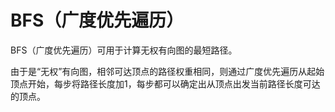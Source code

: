 # BFS（广度优先遍历）

BFS（广度优先遍历）可用于计算无权有向图的最短路径。

由于是“无权”有向图，相邻可达顶点的路径权重相同，则通过广度优先遍历从起始顶点开始，每步将路径长度加1，每步都可以确定出从顶点出发当前路径长度可达的顶点。